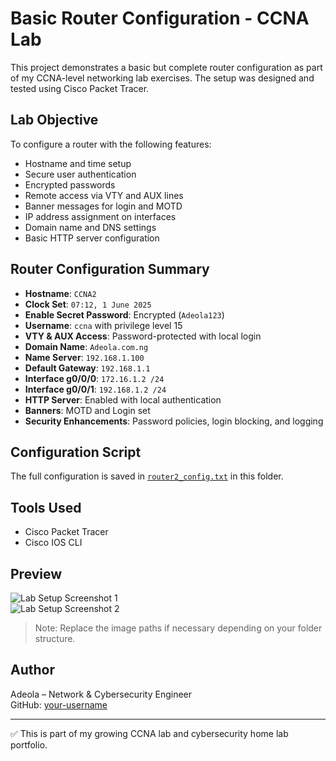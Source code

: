 # Basic Router Configuration - CCNA Lab

This project demonstrates a basic but complete router configuration as part of my CCNA-level networking lab exercises. The setup was designed and tested using Cisco Packet Tracer.

## Lab Objective

To configure a router with the following features:
- Hostname and time setup
- Secure user authentication
- Encrypted passwords
- Remote access via VTY and AUX lines
- Banner messages for login and MOTD
- IP address assignment on interfaces
- Domain name and DNS settings
- Basic HTTP server configuration

## Router Configuration Summary

- **Hostname**: `CCNA2`
- **Clock Set**: `07:12, 1 June 2025`
- **Enable Secret Password**: Encrypted (`Adeola123`)
- **Username**: `ccna` with privilege level 15
- **VTY & AUX Access**: Password-protected with local login
- **Domain Name**: `Adeola.com.ng`
- **Name Server**: `192.168.1.100`
- **Default Gateway**: `192.168.1.1`
- **Interface g0/0/0**: `172.16.1.2 /24`
- **Interface g0/0/1**: `192.168.1.2 /24`
- **HTTP Server**: Enabled with local authentication
- **Banners**: MOTD and Login set
- **Security Enhancements**: Password policies, login blocking, and logging

## Configuration Script

The full configuration is saved in [`router2_config.txt`](./router2_config.txt) in this folder.

## Tools Used

- Cisco Packet Tracer
- Cisco IOS CLI

## Preview

![Lab Setup Screenshot 1](../images/lab1_topology.png)  
![Lab Setup Screenshot 2](../images/lab1_cli_config.png)

> Note: Replace the image paths if necessary depending on your folder structure.

## Author

Adeola – Network & Cybersecurity Engineer  
GitHub: [your-username](https://github.com/your-username)

---

✅ This is part of my growing CCNA lab and cybersecurity home lab portfolio.

